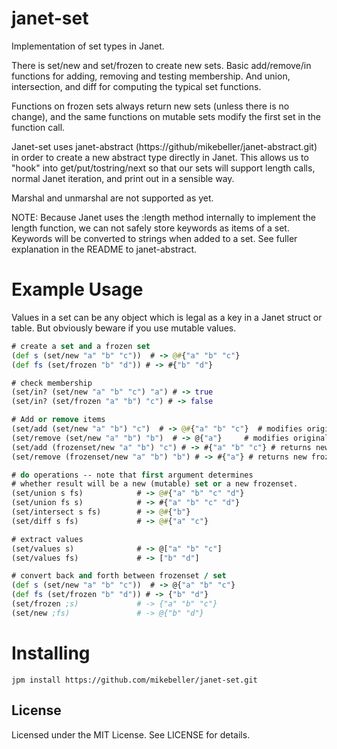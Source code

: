 # janet-set

Implementation of set types in Janet.

There is set/new and set/frozen to create new sets.  Basic add/remove/in
functions for adding, removing and testing membership.  And union, 
intersection, and diff for computing the typical set functions.  

Functions on frozen sets always return new sets (unless there is no change),
and the same functions on mutable sets modify the first set in the function
call.

Janet-set uses janet-abstract (https://github/mikebeller/janet-abstract.git)
in order to create a new abstract type directly in Janet.  This allows
us to "hook" into get/put/tostring/next so that our sets will support
length calls, normal Janet iteration, and print out in a sensible way.

Marshal and unmarshal are not supported as yet.

NOTE: Because Janet uses the :length method internally to implement
the length function, we can not safely store keywords as items of
a set.  Keywords will be converted to strings when added to a set.
See fuller explanation in the README to janet-abstract.

# Example Usage

Values in a set can be any object which is legal as a key in
a Janet struct or table.  But obviously beware if you use mutable
values.

```clojure
# create a set and a frozen set
(def s (set/new "a" "b" "c"))  # -> @#{"a" "b" "c"}
(def fs (set/frozen "b" "d")) # -> #{"b" "d"}

# check membership
(set/in? (set/new "a" "b" "c") "a") # -> true
(set/in? (set/frozen "a" "b") "c") # -> false

# Add or remove items
(set/add (set/new "a" "b") "c")  # -> @#{"a" "b" "c"}  # modifies original
(set/remove (set/new "a" "b") "b")  # -> @{"a"}     # modifies original
(set/add (frozenset/new "a" "b") "c") # -> #{"a" "b" "c"} # returns new frozenset
(set/remove (frozenset/new "a" "b") "b") # -> #{"a"} # returns new frozenset

# do operations -- note that first argument determines
# whether result will be a new (mutable) set or a new frozenset.
(set/union s fs)            # -> @#{"a" "b" "c" "d"}
(set/union fs s)            # -> #{"a" "b" "c" "d"}
(set/intersect s fs)        # -> @#{"b"}
(set/diff s fs)             # -> @#{"a" "c"}

# extract values
(set/values s)              # -> @["a" "b" "c"]
(set/values fs)             # -> ["b" "d"]

# convert back and forth between frozenset / set
(def s (set/new "a" "b" "c"))  # -> @{"a" "b" "c"}
(def fs (set/frozen "b" "d")) # -> {"b" "d"}
(set/frozen ;s)             # -> {"a" "b" "c"}
(set/new ;fs)               # -> @{"b" "d"}
```

# Installing

```
jpm install https://github.com/mikebeller/janet-set.git
```

## License

Licensed under the MIT License.  See LICENSE for details.

